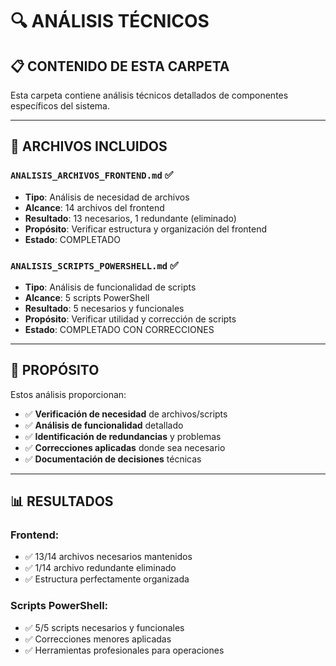 # 🔍 ANÁLISIS TÉCNICOS

## 📋 **CONTENIDO DE ESTA CARPETA**

Esta carpeta contiene análisis técnicos detallados de componentes específicos del sistema.

---

## 📁 **ARCHIVOS INCLUIDOS**

### **`ANALISIS_ARCHIVOS_FRONTEND.md`** ✅
- **Tipo**: Análisis de necesidad de archivos
- **Alcance**: 14 archivos del frontend
- **Resultado**: 13 necesarios, 1 redundante (eliminado)
- **Propósito**: Verificar estructura y organización del frontend
- **Estado**: COMPLETADO

### **`ANALISIS_SCRIPTS_POWERSHELL.md`** ✅
- **Tipo**: Análisis de funcionalidad de scripts
- **Alcance**: 5 scripts PowerShell
- **Resultado**: 5 necesarios y funcionales
- **Propósito**: Verificar utilidad y corrección de scripts
- **Estado**: COMPLETADO CON CORRECCIONES

---

## 🎯 **PROPÓSITO**

Estos análisis proporcionan:
- ✅ **Verificación de necesidad** de archivos/scripts
- ✅ **Análisis de funcionalidad** detallado
- ✅ **Identificación de redundancias** y problemas
- ✅ **Correcciones aplicadas** donde sea necesario
- ✅ **Documentación de decisiones** técnicas

---

## 📊 **RESULTADOS**

### **Frontend:**
- ✅ 13/14 archivos necesarios mantenidos
- ✅ 1/14 archivo redundante eliminado
- ✅ Estructura perfectamente organizada

### **Scripts PowerShell:**
- ✅ 5/5 scripts necesarios y funcionales
- ✅ Correcciones menores aplicadas
- ✅ Herramientas profesionales para operaciones
